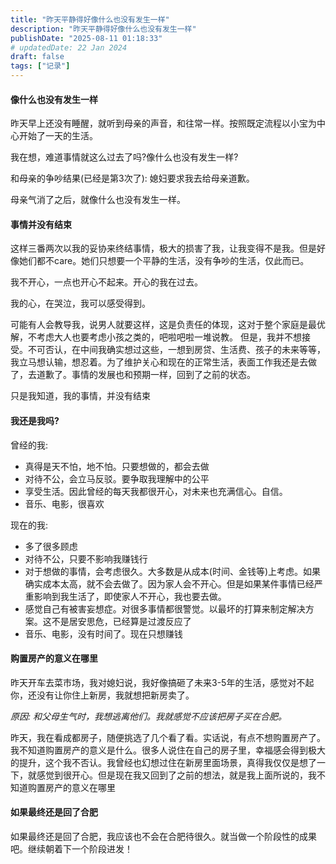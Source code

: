 ```yaml
---
title: "昨天平静得好像什么也没有发生一样"
description: "昨天平静得好像什么也没有发生一样"
publishDate: "2025-08-11 01:18:33"
# updatedDate: 22 Jan 2024
draft: false
tags: ["记录"]
---
```


#### 像什么也没有发生一样

昨天早上还没有睡醒，就听到母亲的声音，和往常一样。按照既定流程以小宝为中心开始了一天的生活。

我在想，难道事情就这么过去了吗?像什么也没有发生一样?

和母亲的争吵结果(已经是第3次了): 媳妇要求我去给母亲道歉。

母亲气消了之后，就像什么也没有发生一样。

#### 事情并没有结束

这样三番两次以我的妥协来终结事情，极大的损害了我，让我变得不是我。但是好像她们都不care。她们只想要一个平静的生活，没有争吵的生活，仅此而已。

我不开心，一点也开心不起来。开心的我在过去。

我的心，在哭泣，我可以感受得到。

可能有人会教导我，说男人就要这样，这是负责任的体现，这对于整个家庭是最优解，不考虑大人也要考虑小孩之类的，吧啦吧啦一堆说教。 但是，我并不想接受。不可否认，在中间我确实想过这些，一想到房贷、生活费、孩子的未来等等，我立马想认输，想忍着。为了维护关心和现在的正常生活，表面工作我还是去做了，去道歉了。事情的发展也和预期一样，回到了之前的状态。

只是我知道，我的事情，并没有结束


#### 我还是我吗?

曾经的我:
- 真得是天不怕，地不怕。只要想做的，都会去做
- 对待不公，会立马反驳。要争取我理解中的公平
- 享受生活。因此曾经的每天我都很开心，对未来也充满信心。自信。
- 音乐、电影，很喜欢

现在的我:
- 多了很多顾虑
- 对待不公，只要不影响我赚钱行
- 对于想做的事情，会考虑很久。大多数是从成本(时间、金钱等)上考虑。如果确实成本太高，就不会去做了。因为家人会不开心。但是如果某件事情已经严重影响到我生活了，即使家人不开心，我也要去做。
- 感觉自己有被害妄想症。对很多事情都很警觉。以最坏的打算来制定解决方案。这不是居安思危，已经算是过渡反应了
- 音乐、电影，没有时间了。现在只想赚钱

#### 购置房产的意义在哪里
昨天开车去菜市场，我对媳妇说，我好像搞砸了未来3-5年的生活，感觉对不起你，还没有让你住上新房，我就想把新房卖了。

_原因: 和父母生气时，我想逃离他们。我就感觉不应该把房子买在合肥。_

昨天，我在看成都房子，随便挑选了几个看了看。实话说，有点不想购置房产了。我不知道购置房产的意义是什么。很多人说住在自己的房子里，幸福感会得到极大的提升，这个我不否认。我曾经也幻想过住在新房里面场景，真得我仅仅是想了一下，就感觉到很开心。但是现在我又回到了之前的想法，就是我上面所说的，我不知道购置房产的意义在哪里

#### 如果最终还是回了合肥
如果最终还是回了合肥，我应该也不会在合肥待很久。就当做一个阶段性的成果吧。继续朝着下一个阶段进发！






